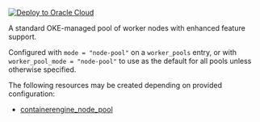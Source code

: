 [![Deploy to Oracle Cloud](https://oci-resourcemanager-plugin.plugins.oci.oraclecloud.com/latest/deploy-to-oracle-cloud.svg)](https://cloud.oracle.com/resourcemanager/stacks/create?zipUrl=https://objectstorage.ap-osaka-1.oraclecloud.com/p/VYW4Rc8Q57asWu1DeqUrLkBZ7CMuNe6TsQdCfIsBUEMSLtH6a3zVD5zEwteRYlLW/n/hpc_limited_availability/b/tfoke/o/oke-workers-only.zip&zipUrlVariables={"worker_pool_mode":"Node%20Pool","worker_pool_name":"oke-node-pool"})

<p>
A standard OKE-managed pool of worker nodes with enhanced feature support.

Configured with `mode = "node-pool"` on a `worker_pools` entry, or with `worker_pool_mode = "node-pool"` to use as the default for all pools unless otherwise specified.
</p>

The following resources may be created depending on provided configuration:
* <a href=https://registry.terraform.io/providers/oracle/oci/latest/docs/resources/containerengine_node_pool>containerengine_node_pool</a>
